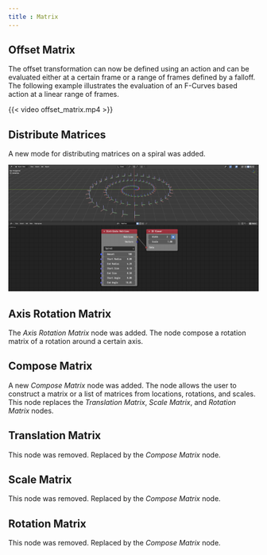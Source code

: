 ```yaml
---
title : Matrix
---
```


## Offset Matrix

The offset transformation can now be defined using an action and can be
evaluated either at a certain frame or a range of frames defined by a falloff.
The following example illustrates the evaluation of an F-Curves based action at
a linear range of frames.

{{< video offset_matrix.mp4 >}}

## Distribute Matrices

A new mode for distributing matrices on a spiral was added.

![Distribute Matrices](distribute_matrices_spiral.png)

## Axis Rotation Matrix

The *Axis Rotation Matrix* node was added. The node compose a rotation matrix
of a rotation around a certain axis.

## Compose Matrix

A new *Compose Matrix* node was added. The node allows the user to construct a
matrix or a list of matrices from locations, rotations, and scales. This node
replaces the *Translation Matrix*, *Scale Matrix*, and *Rotation Matrix* nodes.

## Translation Matrix

This node was removed. Replaced by the *Compose Matrix* node.

## Scale Matrix

This node was removed. Replaced by the *Compose Matrix* node.

## Rotation Matrix

This node was removed. Replaced by the *Compose Matrix* node.
